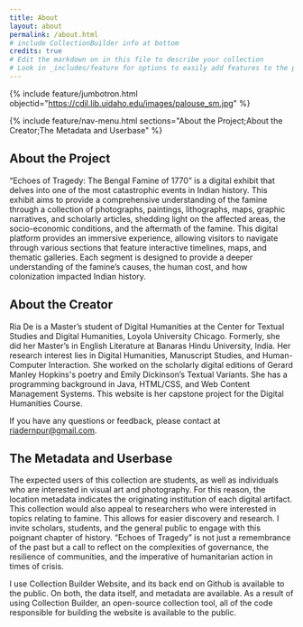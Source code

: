 ```yaml
---
title: About
layout: about
permalink: /about.html
# include CollectionBuilder info at bottom
credits: true
# Edit the markdown on in this file to describe your collection
# Look in _includes/feature for options to easily add features to the page
---
```

{% include feature/jumbotron.html objectid="https://cdil.lib.uidaho.edu/images/palouse_sm.jpg" %}

{% include feature/nav-menu.html sections="About the Project;About the Creator;The Metadata and Userbase" %}

## About the Project

“Echoes of Tragedy: The Bengal Famine of 1770” is a digital exhibit that delves into one of the most catastrophic events in Indian history. This exhibit aims to provide a comprehensive understanding of the famine through a collection of photographs, paintings, lithographs, maps, graphic narratives, and scholarly articles, shedding light on the affected areas, the socio-economic conditions, and the aftermath of the famine. This digital platform provides an immersive experience, allowing visitors to navigate through various sections that feature interactive timelines, maps, and thematic galleries. Each segment is designed to provide a deeper understanding of the famine’s causes, the human cost, and how colonization impacted Indian history. 

## About the Creator

Ria De is a Master’s student of Digital Humanities at the Center for Textual Studies and Digital Humanities, Loyola University Chicago. Formerly, she did her Master’s in English Literature at Banaras Hindu University, India. Her research interest lies in Digital Humanities, Manuscript Studies, and Human-Computer Interaction. She worked on the scholarly digital editions of Gerard Manley Hopkins's poetry and Emily Dickinson’s Textual Variants. She has a programming background in Java, HTML/CSS, and Web Content Management Systems. This website is her capstone project for the Digital Humanities Course.

If you have any questions or feedback, please contact at riadernpur@gmail.com.

## The Metadata and Userbase


The expected users of this collection are students, as well as individuals who are interested in visual art and photography. For this reason, the location metadata indicates the originating institution of each digital artifact. This collection would also appeal to researchers who were interested in topics relating to famine. This allows for easier discovery and research. I invite scholars, students, and the general public to engage with this poignant chapter of history. “Echoes of Tragedy” is not just a remembrance of the past but a call to reflect on the complexities of governance, the resilience of communities, and the imperative of humanitarian action in times of crisis.

I use Collection Builder Website, and its back end on Github is available to the public. On both, the data itself, and metadata are available. As a result of using Collection Builder, an open-source collection tool, all of the code responsible for building the website is available to the public.

